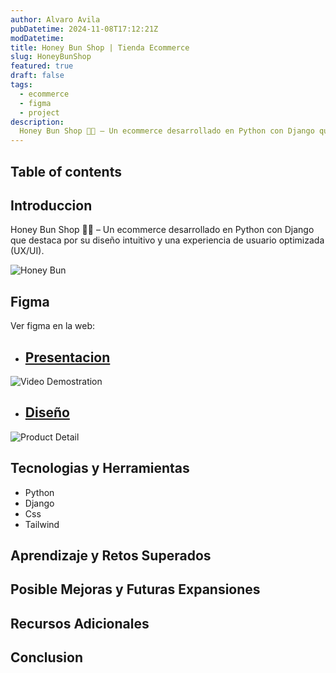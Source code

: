 ```yaml
---
author: Alvaro Avila
pubDatetime: 2024-11-08T17:12:21Z
modDatetime: 
title: Honey Bun Shop | Tienda Ecommerce
slug: HoneyBunShop
featured: true
draft: false
tags:
  - ecommerce
  - figma
  - project
description:
  Honey Bun Shop 🍯🐝 – Un ecommerce desarrollado en Python con Django que destaca por su diseño intuitivo y una experiencia de usuario optimizada (UX/UI).
---
```


## Table of contents

## Introduccion

Honey Bun Shop 🍯🐝 – Un ecommerce desarrollado en Python con Django que destaca por su diseño intuitivo y una experiencia de usuario optimizada (UX/UI).

![Honey Bun](https://res.cloudinary.com/dhbzt4qjn/image/upload/v1731085048/dbkrbhbzinztfpp0fzao.png)

## Figma

Ver figma en la web:

- ## [Presentacion](https://shorturl.at/21pTf)

![Video Demostration](https://res.cloudinary.com/dhbzt4qjn/image/upload/v1731125460/vzi5qhtlrkpf3djriqpf.gif)

- ## [Diseño](https://shorturl.at/ISkSP)

![Product Detail](https://res.cloudinary.com/dhbzt4qjn/image/upload/v1731124152/ea8cyhkdbrtr57fql8uq.png)

## Tecnologias y Herramientas

- Python
- Django
- Css
- Tailwind

## Aprendizaje y Retos Superados

## Posible Mejoras y Futuras Expansiones

## Recursos Adicionales

## Conclusion

